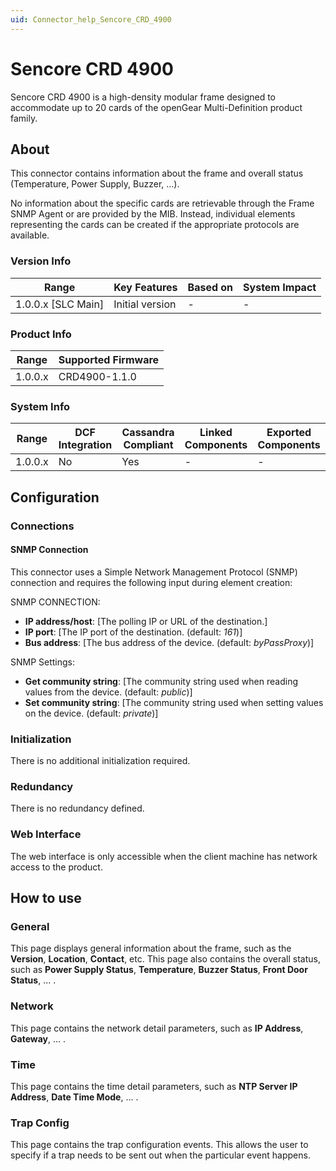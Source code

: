 ```yaml
---
uid: Connector_help_Sencore_CRD_4900
---
```


# Sencore CRD 4900

Sencore CRD 4900 is a high-density modular frame designed to accommodate up to 20 cards of the openGear Multi-Definition product family.

## About

This connector contains information about the frame and overall status (Temperature, Power Supply, Buzzer, ...).


No information about the specific cards are retrievable through the Frame SNMP Agent or are provided by the MIB.
Instead, individual elements representing the cards can be created if the appropriate protocols are available.

### Version Info

| Range                | Key Features     | Based on     | System Impact     |
|----------------------|------------------|--------------|-------------------|
| 1.0.0.x [SLC Main]   | Initial version  | -            | -                 |

### Product Info

| Range     | Supported Firmware     |
|-----------|------------------------|
| 1.0.0.x   | CRD4900-1.1.0          |

### System Info

| Range     | DCF Integration     | Cassandra Compliant     | Linked Components     | Exported Components     |
|-----------|---------------------|-------------------------|-----------------------|-------------------------|
| 1.0.0.x   | No                  | Yes                     | -                     | -                       |

## Configuration

### Connections

#### SNMP Connection

This connector uses a Simple Network Management Protocol (SNMP) connection and requires the following input during element creation:

SNMP CONNECTION:

- **IP address/host**: [The polling IP or URL of the destination.]
- **IP port**: [The IP port of the destination. (default: *161*)]
- **Bus address**: [The bus address of the device. (default: *byPassProxy*)]

SNMP Settings:

- **Get community string**: [The community string used when reading values from the device. (default: *public*)]
- **Set community string**: [The community string used when setting values on the device. (default: *private*)]


### Initialization

There is no additional initialization required.

### Redundancy

There is no redundancy defined.

### Web Interface

The web interface is only accessible when the client machine has network access to the product.

## How to use

### General

This page displays general information about the frame, such as the **Version**, **Location**, **Contact**, etc.
This page also contains the overall status, such as **Power Supply Status**, **Temperature**, **Buzzer Status**, **Front Door Status**, ... .

### Network

This page contains the network detail parameters, such as **IP Address**, **Gateway**, ... .

### Time

This page contains the time detail parameters, such as **NTP Server IP Address**, **Date Time Mode**, ... .

### Trap Config

This page contains the trap configuration events. This allows the user to specify if a trap needs to be sent out when the particular event happens.